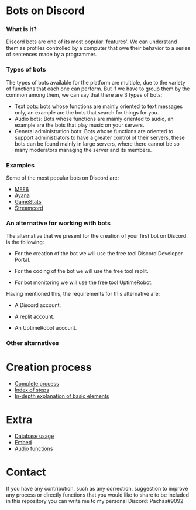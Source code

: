 # Bots on Discord 


### What is it?

Discord bots are one of its most popular 'features'. We can understand them as profiles controlled by a computer that owe their behavior to a series of sentences made by a programmer.

### Types of bots

The types of bots available for the platform are multiple, due to the variety of functions that each one can perform. But if we have to group them by the common among them, we can say that there are 3 types of bots:
- Text bots: bots whose functions are mainly oriented to text messages only, an example are the bots that search for things for you.
- Audio bots: Bots whose functions are mainly oriented to audio, an example are the bots that play music on your servers.
- General administration bots: Bots whose functions are oriented to support administrators to have a greater control of their servers, these bots can be found mainly in large servers, where there cannot be so many moderators managing the server and its members.

### Examples

Some of the most popular bots on Discord are:
- [MEE6](https://mee6.xyz/)
- [Ayana](https://ayana.io/)
- [GameStats](https://gamestats.gg/)
- [Streamcord](https://streamcord.io/twitch/)

### An alternative for working with bots

The alternative that we present for the creation of your first bot on Discord is the following: 

- For the creation of the bot we will use the free tool Discord Developer Portal.


- For the coding of the bot we will use the free tool replit.


- For bot monitoring we will use the free tool UptimeRobot.

Having mentioned this, the requirements for this alternative are:

- A Discord account.

- A replit account.

- An UptimeRobot account.


### Other alternatives



# Creation process

- [Complete process](https://github.com/VictorFloresJuarez/Workshop-Bots-en-Discord/blob/main/Sections/Creation%20process/Complete%20process.md)
- [Index of steps](https://github.com/VictorFloresJuarez/Workshop-Bots-en-Discord/blob/main/Sections/Creation%20process/Index%20of%20steps.md)
- [In-depth explanation of basic elements](https://github.com/VictorFloresJuarez/Workshop-Bots-en-Discord/blob/main/Sections/Creation%20process/Explanation%20of%20elements.md)


# Extra

- [Database usage](https://github.com/VictorFloresJuarez/Workshop-Bots-en-Discord/blob/main/Sections/Extras/Database%20usage.md)
- [Embed](https://github.com/VictorFloresJuarez/Workshop-Bots-en-Discord/blob/main/Sections/Extras/Embed.md)
- [Audio functions](https://github.com/VictorFloresJuarez/Workshop-Bots-en-Discord/blob/main/Sections/Extras/Audio%20functions.md)


# Contact

If you have any contribution, such as any correction, suggestion to improve any process or directly functions that you would like to share to be included in this repository you can write me to my personal Discord: Pachas#9092
